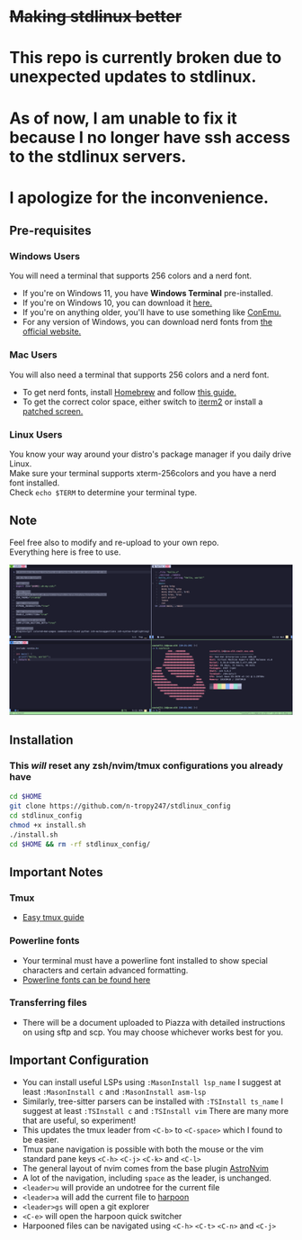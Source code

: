 # ~~Making stdlinux better~~
# This repo is currently broken due to unexpected updates to stdlinux.
# As of now, I am unable to fix it because I no longer have ssh access to the stdlinux servers.
# I apologize for the inconvenience.

## Pre-requisites

### Windows Users

You will need a terminal that supports 256 colors and a nerd font.

- If you're on Windows 11, you have **Windows Terminal** pre-installed.
- If you're on Windows 10, you can download it [here.](https://apps.microsoft.com/store/detail/windows-terminal/9N0DX20HK701)
- If you're on anything older, you'll have to use something like [ConEmu.](https://conemu.github.io/)
- For any version of Windows, you can download nerd fonts from [the official website.](https://conemu.github.io/)

### Mac Users

You will also need a terminal that supports 256 colors and a nerd font.

- To get nerd fonts, install [Homebrew](https://brew.sh/) and follow [this guide.](https://www.geekbits.io/how-to-install-nerd-fonts-on-mac/)
- To get the correct color space, either switch to [iterm2](https://iterm2.com/)
  or install a [patched screen.](https://gist.github.com/shawnbot/3277580)

### Linux Users

You know your way around your distro's package manager if you daily drive Linux.\
Make sure your terminal supports xterm-256colors and you have a nerd font installed.\
Check `echo $TERM` to determine your terminal type.

## Note

Feel free also to modify and re-upload to your own repo.\
Everything here is free to use.

![setup example image](https://github.com/n-tropy247/stdlinux_config/blob/assets/images/stdlinux_setup.PNG)

## Installation

### This **_will_** reset any zsh/nvim/tmux configurations you already have

```bash
cd $HOME
git clone https://github.com/n-tropy247/stdlinux_config
cd stdlinux_config
chmod +x install.sh
./install.sh
cd $HOME && rm -rf stdlinux_config/
```

## Important Notes

### Tmux

- [Easy tmux guide](https://www.hamvocke.com/blog/a-quick-and-easy-guide-to-tmux/)

### Powerline fonts

- Your terminal must have a powerline font installed to show special characters
  and certain advanced formatting.
- [Powerline fonts can be found here](https://github.com/powerline/fonts)

### Transferring files

- There will be a document uploaded to Piazza with detailed instructions on using
  sftp and scp. You may choose whichever works best for you.

## Important Configuration

- You can install useful LSPs using `:MasonInstall lsp_name`
  I suggest at least `:MasonInstall c` and `:MasonInstall asm-lsp`
- Similarly, tree-sitter parsers can be installed with `:TSInstall ts_name`
  I suggest at least `:TSInstall c` and `:TSInstall vim`
  There are many more that are useful, so experiment!
- This updates the tmux leader from `<C-b>` to `<C-space>` which I found to be easier.
- Tmux pane navigation is possible with both the mouse or the vim standard pane keys
  `<C-h>` `<C-j>` `<C-k>` and `<C-l>`
- The general layout of nvim comes from the base plugin [AstroNvim](https://github.com/AstroNvim/AstroNvim)
- A lot of the navigation, including `space` as the leader, is unchanged.
- `<leader>u` will provide an undotree for the current file
- `<leader>a` will add the current file to [harpoon](https://github.com/ThePrimeagen/harpoon)
- `<leader>gs` will open a git explorer
- `<C-e>` will open the harpoon quick switcher
- Harpooned files can be navigated using `<C-h>` `<C-t>` `<C-n>` and `<C-j>`
